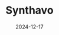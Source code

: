 ---  
layout: startup_page  
title: "Synthavo"  
id: "synthavo.de"  
permalink: "/synthavosynthavo.de12172024/"  
website: "https://www.synthavo.de/en/"  
funding_round: "Seed"  
funding_amount: "€4M"  
investors: "Samaipata, Senovo, Rainer Hundsdörfer, Tobias Rieke (Market-Pilot), Oliver Bendig"  
about: "Synthavo is an AI-powered platform that optimizes spare parts sales for machine manufacturers. Its intuitive solution allows for rapid spare part identification and ordering, minimizing downtime and maximizing productivity. The platform aims to revolutionize the often manual and time-consuming process of spare parts procurement in the manufacturing industry."  
markets: "AI, Manufacturing, Business/Productivity Software, Media and Information Services (B2B), Industrials, SaaS, Artificial Intelligence & Machine Learning"  
hq: "Stuttgart, Baden-Württemberg, Germany"  
founded_year: "2019"  
linkedin: "https://www.linkedin.com/company/synthavo"  
twitter: "https://twitter.com/synthavo"  
instagram: ""  
facebook: ""  
crunchbase: "https://www.crunchbase.com/organization/synthavo"  
pitchbook: "https://pitchbook.com/profiles/company/493288-84"  

date_display: "17-Dec-2024"  
date: "2024-12-17"

# SEO Optimization  
meta_title: "Synthavo - Seed Funding (€4M)"  
meta_description: "Synthavo, Synthavo is an AI-powered platform that optimizes spare parts sales for machine manufacturers. Its intuitive solution allows for rapid spare part iden..."  
meta_keywords: "Synthavo, AI, Manufacturing, Business/Productivity Software, Media and Information Services (B2B), Industrials, SaaS, Artificial Intelligence & Machine Learning, Seed funding"  
canonical_url: "https://startup.projectstartups.com/synthavosynthavo.de12172024/"  
---